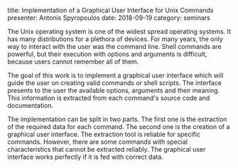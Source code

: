 title: Implementation of a Graphical User Interface for Unix Commands
presenter: Antonis Spyropoulos
date: 2018-09-19
category: seminars

The Unix operating system is one of the widest spread operating systems. It has many distributions for a plethora of devices. For many years, the only way to interact with the user was the command line.
Shell commands are powerful, but their execution with options and arguments is difficult, because users cannot remember all of them.

The goal of this work is to implement a graphical user interface which will guide the user on creating valid commands or shell scripts. The interface presents to the user the available options, arguments and their meaning. This information is extracted from each command's source code and documentation.

The implementation can be split in two parts. The first one is the extraction of the required data for each command. The second one is the creation of a graphical user interface.
The extraction tool is reliable for specific commands. However, there are some commands with special characteristics that cannot be extracted reliably.  The graphical user interface works perfectly if it is fed with correct data.

